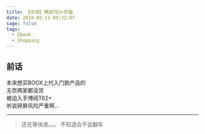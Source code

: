 ```yaml
---
title: 【评测】博阅T62+开箱
date: 2019-05-11 09:32:07
sage: false
tags:
  - Ebook
  - Shopping
---
```


## 前话
本来想买BOOX上代入门款产品的</br>
无奈两家都没货</br>
被迫入手博阅T62+</br>
听说碎屏风险严重啊...
<!-- more -->

---
  
>还在等快递。。。
>不知道会不会翻车